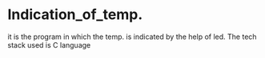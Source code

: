 # Indication_of_temp.
it is the program in which the temp. is indicated by the help of led. The tech stack used is C language
